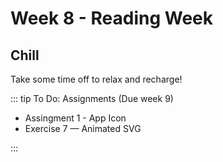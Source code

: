 # Week 8 - Reading Week

## Chill

Take some time off to relax and recharge!

<YouTube
  title="Deep Underwater • Relaxing Sleep Music in an Underwater Paradise"
  url="https://www.youtube.com/embed/OVct34NUk3U"
/>

::: tip To Do:
Assignments
(Due week 9)

- Assingment 1 - App Icon
- Exercise 7 — Animated SVG

:::
